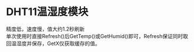 # DHT11温湿度模块
精度低，速度慢，值大约1.2秒刷新  
单次使用时直接Refresh()后GetTemp()或GetHumid()即可，Refresh保证同时取回温湿度并保存，GetX仅获取缓存的值。